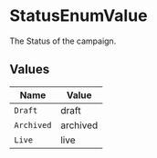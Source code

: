 # StatusEnumValue

The Status of the campaign.


## Values

| Name       | Value      |
| ---------- | ---------- |
| `Draft`    | draft      |
| `Archived` | archived   |
| `Live`     | live       |